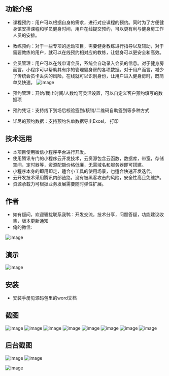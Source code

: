 ## 功能介绍 
- 课程预约：用户可以根据自身的需求，进行对应课程的预约。同时为了方便健身馆安排课程和学员健身时间，用户在线提交预约，可以更有利与健身房工作人员的安排。
- 教练预约：对于一些专项的运动项目，需要健身教练进行指导以及辅助，对于需要教练的用户，就可以在线预约相对应的教练，让健身可以更安全和高效。
- 会员管理：用户可以在线申请会员，系统会自动录入会员的信息。对于健身房而言，小程序可以帮助其有序的管理健身房的各项数据。对于用户而言，减少了传统会员卡丢失的风险，在线就可以识别身份，让用户进入健身房时，既简单又快速。
 ![image](https://user-images.githubusercontent.com/113865258/190940603-f47f86cf-d83c-4f85-b67b-d2dfd29a137e.png)


- 预约管理：开始/截止时间/人数均可灵活设置，可以自定义客户预约填写的数据项
- 预约凭证：支持线下到场后校验签到/核销/二维码自助签到等多种方式
- 详尽的预约数据：支持预约名单数据导出Excel，  打印

 

## 技术运用
- 本项目使用微信小程序平台进行开发。
- 使用腾讯专门的小程序云开发技术，云资源包含云函数，数据库，带宽，存储空间，定时器等，资源配额价格低廉，无需域名和服务器即可搭建。
- 小程序本身的即用即走，适合小工具的使用场景，也适合快速开发迭代。
- 云开发技术采用腾讯内部链路，没有被黑客攻击的风险，安全性高且免维护。
- 资源承载力可根据业务发展需要随时弹性扩展。  



## 作者
- 如有疑问，欢迎骚扰联系我鸭：开发交流，技术分享，问题答疑，功能建议收集，版本更新通知
- 俺的微信:

 ![image](https://user-images.githubusercontent.com/113865258/190940612-808581cf-e89b-4aee-ac02-b2851dde39cb.png)




## 演示
 
 ![image](https://user-images.githubusercontent.com/113865258/190940608-82ac8eeb-7b22-476f-a61e-044157cda98e.png)





## 安装

- 安装手册见源码包里的word文档




## 截图
 ![image](https://user-images.githubusercontent.com/113865258/190940622-3a63c9e6-b3c3-4cfa-a762-b09535ece2d0.png)
![image](https://user-images.githubusercontent.com/113865258/190940624-8a1c3b17-e7dd-430b-8073-7b711cdadbb9.png)
![image](https://user-images.githubusercontent.com/113865258/190940631-9bc0285d-cf2c-4616-9175-1d3c8b8f9768.png)
![image](https://user-images.githubusercontent.com/113865258/190940635-bb8928b6-5b91-48ff-95f7-40db27511e60.png)
![image](https://user-images.githubusercontent.com/113865258/190940640-6540fbc1-d892-41ff-af58-a2af1d54e668.png)
![image](https://user-images.githubusercontent.com/113865258/190940645-05d129b5-f6af-4aa3-8a7b-31054392201e.png)
![image](https://user-images.githubusercontent.com/113865258/190940648-d692f59b-e599-4016-b72b-485d88141a13.png)
![image](https://user-images.githubusercontent.com/113865258/190940652-c4bfcd10-3fe4-4a17-a6f1-7a8d3fea3c8f.png)

 
## 后台截图
![image](https://user-images.githubusercontent.com/113865258/190940661-0f3b93fc-3dda-4de8-a48a-f995cb473d3f.png)
 ![image](https://user-images.githubusercontent.com/113865258/190940667-b591de51-7d92-4e36-8038-1cb9207bf1af.png)

![image](https://user-images.githubusercontent.com/113865258/190940674-67385a29-eb43-4ac4-aeac-041d585c378e.png)
